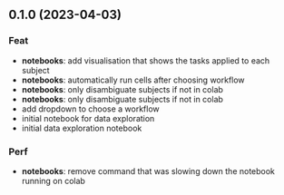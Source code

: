 ## 0.1.0 (2023-04-03)

### Feat

- **notebooks**: add visualisation that shows the tasks applied to each subject
- **notebooks**: automatically run cells after choosing workflow
- **notebooks**: only disambiguate subjects if not in colab
- **notebooks**: only disambiguate subjects if not in colab
- add dropdown to choose a workflow
- initial notebook for data exploration
- initial data exploration notebook

### Perf

- **notebooks**: remove command that was slowing down the notebook running on colab
